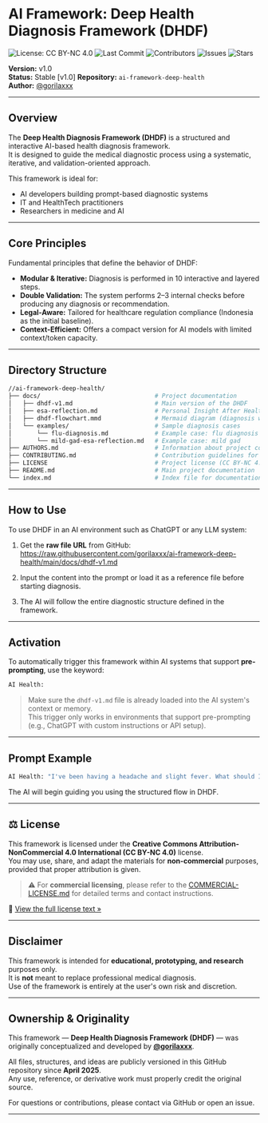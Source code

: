 # AI Framework: Deep Health Diagnosis Framework (DHDF)

![License: CC BY-NC 4.0](https://img.shields.io/badge/License-CC%20BY--NC%204.0-lightgrey.svg)
![Last Commit](https://img.shields.io/github/last-commit/gorilaxxx/ai-framework-deep-health)
![Contributors](https://img.shields.io/github/contributors/gorilaxxx/ai-framework-deep-health)
![Issues](https://img.shields.io/github/issues/gorilaxxx/ai-framework-deep-health)
![Stars](https://img.shields.io/github/stars/gorilaxxx/ai-framework-deep-health)

**Version:** v1.0  
**Status:** Stable [v1.0]
**Repository:** `ai-framework-deep-health`  
**Author:** [@gorilaxxx](https://github.com/gorilaxxx)

---

## Overview

The **Deep Health Diagnosis Framework (DHDF)** is a structured and interactive AI-based health diagnosis framework.  
It is designed to guide the medical diagnostic process using a systematic, iterative, and validation-oriented approach.

This framework is ideal for:
- AI developers building prompt-based diagnostic systems
- IT and HealthTech practitioners
- Researchers in medicine and AI

---

## Core Principles

Fundamental principles that define the behavior of DHDF:

- **Modular & Iterative:** Diagnosis is performed in 10 interactive and layered steps.
- **Double Validation:** The system performs 2–3 internal checks before producing any diagnosis or recommendation.
- **Legal-Aware:** Tailored for healthcare regulation compliance (Indonesia as the initial baseline).
- **Context-Efficient:** Offers a compact version for AI models with limited context/token capacity.

---

## Directory Structure

```bash
//ai-framework-deep-health/
├── docs/                                # Project documentation
│   ├── dhdf-v1.md                       # Main version of the DHDF
│   ├── esa-reflection.md                # Personal Insight After Health Diagnosis
│   ├── dhdf-flowchart.mmd               # Mermaid diagram (diagnosis workflow)
│   └── examples/                        # Sample diagnosis cases
│       └── flu-diagnosis.md             # Example case: flu diagnosis
│       └── mild-gad-esa-reflection.md   # Example case: mild gad
├── AUTHORS.md                           # Information about project contributors
├── CONTRIBUTING.md                      # Contribution guidelines for this project
├── LICENSE                              # Project license (CC BY-NC 4.0)
├── README.md                            # Main project documentation
└── index.md                             # Index file for documentation
```

---

## How to Use

To use DHDF in an AI environment such as ChatGPT or any LLM system:

1. Get the **raw file URL** from GitHub:  
   https://raw.githubusercontent.com/gorilaxxx/ai-framework-deep-health/main/docs/dhdf-v1.md

2. Input the content into the prompt or load it as a reference file before starting diagnosis.

3. The AI will follow the entire diagnostic structure defined in the framework.

---

## Activation

To automatically trigger this framework within AI systems that support **pre-prompting**, use the keyword:

```bash
AI Health:
```

> Make sure the `dhdf-v1.md` file is already loaded into the AI system's context or memory.  
> This trigger only works in environments that support pre-prompting (e.g., ChatGPT with custom instructions or API setup).

---

## Prompt Example

```bash
AI Health: "I've been having a headache and slight fever. What should I check?"
```

The AI will begin guiding you using the structured flow in DHDF.

---

## ⚖️ License

This framework is licensed under the **Creative Commons Attribution-NonCommercial 4.0 International (CC BY-NC 4.0)** license.  
You may use, share, and adapt the materials for **non-commercial** purposes, provided that proper attribution is given.

> ⚠️ For **commercial licensing**, please refer to the [COMMERCIAL-LICENSE.md](./COMMERCIAL-LICENSE.md) for detailed terms and contact instructions.

🔗 [View the full license text »](https://creativecommons.org/licenses/by-nc/4.0/)

---

## Disclaimer

This framework is intended for **educational, prototyping, and research** purposes only.  
It is **not** meant to replace professional medical diagnosis.  
Use of the framework is entirely at the user's own risk and discretion.

---

## Ownership & Originality

This framework — **Deep Health Diagnosis Framework (DHDF)** — was originally conceptualized and developed by **[@gorilaxxx](https://github.com/gorilaxxx)**.

All files, structures, and ideas are publicly versioned in this GitHub repository since **April 2025**.  
Any use, reference, or derivative work must properly credit the original source.

For questions or contributions, please contact via GitHub or open an issue.

---
